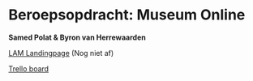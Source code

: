 # Beroepsopdracht: Museum Online

**Samed Polat & Byron van Herrewaarden**

[LAM Landingpage](http://30859.hosts1.ma-cloud.nl/MuseumOnline/index.html) (Nog niet af)

[Trello board](https://trello.com/b/65WW4iOd/to-do-list-museum-online)
